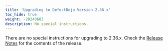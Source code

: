```yaml
---
title: 'Upgrading to DefectDojo Version 2.36.x'
toc_hide: true
weight: -20240603
description: No special instructions.
---
```

There are no special instructions for upgrading to 2.36.x. Check the [Release Notes](https://github.com/DefectDojo/django-DefectDojo/releases/tag/2.36.0) for the contents of the release.
